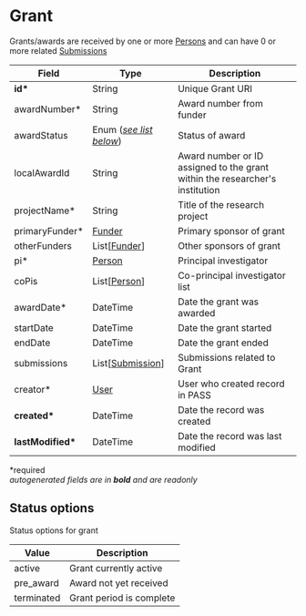 # Grant

Grants/awards are received by one or more [Persons](Person.md) and can have 0 or more related [Submissions](Submission.md)

| Field  		| Type  		| Description |
| ------------- | ------------- | ------------- |
| __id*__ | String | Unique Grant URI |
| awardNumber* | String | Award number from funder |
| awardStatus | Enum ([_see list below_](#status-options)) | Status of award | 
| localAwardId 	| String | Award number or ID assigned to the grant within the researcher's institution |
| projectName* | String | Title of the research project |
| primaryFunder* | [Funder](Funder.md) | Primary sponsor of grant |
| otherFunders | List[[Funder](Funder.md)] | Other sponsors of grant |
| pi* | [Person](Person.md) | Principal investigator |
| coPis | List[[Person](Person.md)] | Co-principal investigator list |
| awardDate* | DateTime | Date the grant was awarded |
| startDate | DateTime | Date the grant started |
| endDate | DateTime | Date the grant ended |
| submissions | List[[Submission](Submission.md)] | Submissions related to Grant |
| creator* | [User](User.md) | User who created record in PASS |
| __created*__ | DateTime | Date the record was created |
| __lastModified*__ | DateTime | Date the record was last modified |

*required  
_autogenerated fields are in **bold** and are readonly_

## Status options

Status options for grant

| Value  		| Description |
| ------------- | ------------- |
| active | Grant currently active |
| pre_award | Award not yet received |
| terminated | Grant period is complete |
